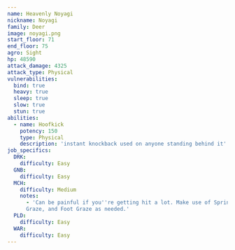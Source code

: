 ```yaml
---
name: Heavenly Noyagi
nickname: Noyagi
family: Deer
image: noyagi.png
start_floor: 71
end_floor: 75
agro: Sight
hp: 48590
attack_damage: 4325
attack_type: Physical
vulnerabilities:
  bind: true
  heavy: true
  sleep: true
  slow: true
  stun: true
abilities:
  - name: Hoofkick
    potency: 150
    type: Physical
    description: 'instant knockback used on anyone standing behind it'
job_specifics:
  DRK:
    difficulty: Easy
  GNB:
    difficulty: Easy
  MCH:
    difficulty: Medium
    notes:
      - 'Can be painful if you''re getting hit a lot. Make use of Sprint, Leg
      Graze, and Foot Graze as needed.'
  PLD:
    difficulty: Easy
  WAR:
    difficulty: Easy
---
```

